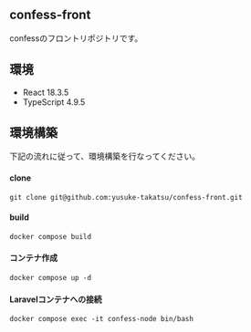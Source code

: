 ## confess-front

confessのフロントリポジトリです。

## 環境

- React 18.3.5
- TypeScript 4.9.5

## 環境構築

下記の流れに従って、環境構築を行なってください。

#### clone

```
git clone git@github.com:yusuke-takatsu/confess-front.git
```

#### build
```
docker compose build
```

#### コンテナ作成
```
docker compose up -d
```

#### Laravelコンテナへの接続
```
docker compose exec -it confess-node bin/bash
```
